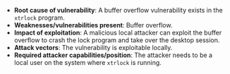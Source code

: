 - **Root cause of vulnerability**: A buffer overflow vulnerability exists in the `xtrlock` program.
- **Weaknesses/vulnerabilities present**: Buffer overflow.
- **Impact of exploitation**: A malicious local attacker can exploit the buffer overflow to crash the lock program and take over the desktop session.
- **Attack vectors**: The vulnerability is exploitable locally.
- **Required attacker capabilities/position**: The attacker needs to be a local user on the system where `xtrlock` is running.